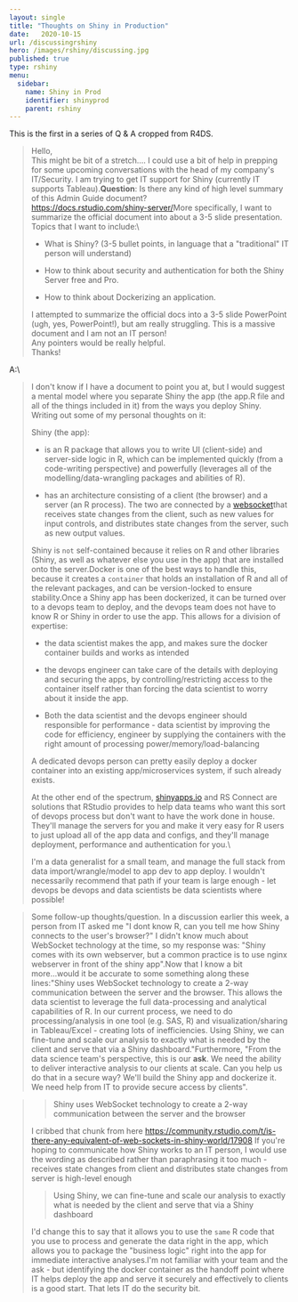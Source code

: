 ```yaml
---
layout: single
title: "Thoughts on Shiny in Production"
date:   2020-10-15
url: /discussingrshiny
hero: /images/rshiny/discussing.jpg
published: true
type: rshiny
menu:
  sidebar:
    name: Shiny in Prod
    identifier: shinyprod
    parent: rshiny
---
```


This is the first in a series of Q & A cropped from R4DS.

> Hello,\
> This might be bit of a stretch.... I could use a bit of help in prepping for some upcoming conversations with the head of my company's IT/Security. I am trying to get IT support for Shiny (currently IT supports Tableau).**Question**: Is there any kind of high level summary of this Admin Guide document?\
> <https://docs.rstudio.com/shiny-server/>More specifically, I want to summarize the official document into about a 3-5 slide presentation.\
> Topics that I want to include:\
>
> -   What is Shiny? (3-5 bullet points, in language that a "traditional" IT person will understand)
>
> -   How to think about security and authentication for both the Shiny Server free and Pro.
>
> -   How to think about Dockerizing an application.
>
> I attempted to summarize the official docs into a 3-5 slide PowerPoint (ugh, yes, PowerPoint!), but am really struggling. This is a massive document and I am not an IT person!\
> Any pointers would be really helpful.\
> Thanks!

A:\

> I don't know if I have a document to point you at, but I would suggest a mental model where you separate Shiny the app (the app.R file and all of the things included in it) from the ways you deploy Shiny. Writing out some of my personal thoughts on it:
>
> Shiny (the app):
>
> -   is an R package that allows you to write UI (client-side) and server-side logic in R, which can be implemented quickly (from a code-writing perspective) and powerfully (leverages all of the modelling/data-wrangling packages and abilities of R).
>
> -   has an architecture consisting of a client (the browser) and a server (an R process). The two are connected by a [websocket](https://developer.mozilla.org/en-US/docs/Web/API/WebSockets_API)that receives state changes from the client, such as new values for input controls, and distributes state changes from the server, such as new output values.
>
> Shiny is `not` self-contained because it relies on R and other libraries (Shiny, as well as whatever else you use in the app) that are installed onto the server.Docker is one of the best ways to handle this, because it creates a `container` that holds an installation of R and all of the relevant packages, and can be version-locked to ensure stability.Once a Shiny app has been dockerized, it can be turned over to a devops team to deploy, and the devops team does not have to know R or Shiny in order to use the app. This allows for a division of expertise:
>
> -   the data scientist makes the app, and makes sure the docker container builds and works as intended
>
> -   the devops engineer can take care of the details with deploying and securing the apps, by controlling/restricting access to the container itself rather than forcing the data scientist to worry about it inside the app.
>
> -   Both the data scientist and the devops engineer should responsible for performance - data scientist by improving the code for efficiency, engineer by supplying the containers with the right amount of processing power/memory/load-balancing
>
> A dedicated devops person can pretty easily deploy a docker container into an existing app/microservices system, if such already exists.
>
> 
> At the other end of the spectrum, [shinyapps.io](http://shinyapps.io/) and RS Connect are solutions that RStudio provides to help data teams who want this sort of devops process but don't want to have the work done in house. They'll manage the servers for you and make it very easy for R users to just upload all of the app data and configs, and they'll manage deployment, performance and authentication for you.\
> 
> I'm a data generalist for a small team, and manage the full stack from data import/wrangle/model to app dev to app deploy. I wouldn't necessarily recommend that path if your team is large enough - let devops be devops and data scientists be data scientists where possible!

> Some follow-up thoughts/question. In a discussion earlier this week, a person from IT asked me "I dont know R, can you tell me how Shiny connects to the user's browser?" I didn't know much about WebSocket technology at the time, so my response was: "Shiny comes with its own webserver, but a common practice is to use nginx webserver in front of the shiny app".Now that I know a bit more...would it be accurate to some something along these lines:"Shiny uses WebSocket technology to create a 2-way communication between the server and the browser. This allows the data scientist to leverage the full data-processing and analytical capabilities of R. In our current process, we need to do processing/analysis in one tool (e.g. SAS, R) and visualization/sharing in Tableau/Excel - creating lots of inefficiencies. Using Shiny, we can fine-tune and scale our analysis to exactly what is needed by the client and serve that via a Shiny dashboard."Furthermore, "From the data science team's perspective, this is our **ask**. We need the ability to deliver interactive analysis to our clients at scale. Can you help us do that in a secure way? We'll build the Shiny app and dockerize it. We need help from IT to provide secure access by clients".

> > Shiny uses WebSocket technology to create a 2-way communication between the server and the browser
>
> I cribbed that chunk from here <https://community.rstudio.com/t/is-there-any-equivalent-of-web-sockets-in-shiny-world/17908> If you're hoping to communicate how Shiny works to an IT person, I would use the wording as described rather than paraphrasing it too much - receives state changes from client and distributes state changes from server is high-level enough
>
> > Using Shiny, we can fine-tune and scale our analysis to exactly what is needed by the client and serve that via a Shiny dashboard
>
> I'd change this to say that it allows you to use the `same` R code that you use to process and generate the data right in the app, which allows you to package the "business logic" right into the app for immediate interactive analyses.I'm not familiar with your team and the ask - but identifying the docker container as the handoff point where IT helps deploy the app and serve it securely and effectively to clients is a good start. That lets IT do the security bit.
